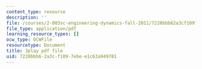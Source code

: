 ```yaml
---
content_type: resource
description: ''
file: /courses/2-003sc-engineering-dynamics-fall-2011/7228bbb62a3cf1097ebee1c63a949781_zlbbbA5Uuu8.pdf
file_type: application/pdf
learning_resource_types: []
ocw_type: OCWFile
resourcetype: Document
title: 3play pdf file
uid: 7228bbb6-2a3c-f109-7ebe-e1c63a949781
---
```

